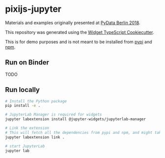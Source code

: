 # pixijs-jupyter

Materials and examples originally presented at [PyData Berlin 2018](https://pydata.org/berlin2018/schedule/presentation/32/).

This repository was generated using the [Widget TypeScript Cookiecutter](https://github.com/jupyter-widgets/widget-ts-cookiecutter).

This is for demo purposes and is not meant to be installed from [pypi](https://pypi.org) and [npm](https://npmjs.org).

## Run on Binder

TODO

## Run locally

```bash
# Install the Python package
pip install -e .

# JupyterLab Manager is required for widgets
jupyter labextension install @jupyter-widgets/jupyterlab-manager

# Link the extension
# This will fetch all the dependencies from pypi and npm, and might take a while to finish.
jupyter labextension link .

# start JupyterLab
jupyter lab
```
